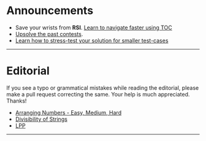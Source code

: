 # Announcements
* Save your wrists from **RSI**. [Learn to navigate faster using TOC](../../documentation/faster-navigation.md)
* [Upsolve the past contests](../../invitation-link/invitation-link.md).
* [Learn how to stress-test your solution for smaller test-cases](../../documentation/stress-testing.md)

----

# Editorial
If you see a typo or grammatical mistakes while reading the editorial, please make a pull request correcting the same. Your help is much appreciated. Thanks!

* [Arranging Numbers - Easy, Medium, Hard](arranging-numbers-hard/arranging-numbers-hard.md)
* [Divisibility of Strings](divisibility-of-strings/divisibility-of-strings.md)
* [LPP](lpp/lpp.md)

----
